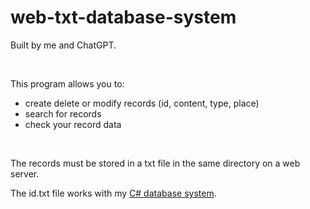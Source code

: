 # web-txt-database-system
<p>Built by me and ChatGPT.</p>
<br />
<p>This program allows you to:</p>
<ul>
  <li>create delete or modify records (id, content, type, place)</li>
  <li>search for records</li>
  <li>check your record data</li>
</ul>
<br />
<p>The records must be stored in a txt file in the same directory on a web server.</p>
<p>The id.txt file works with my <a href="https://github.com/Bence542409/c-database-system">C# database system</a>.</p>
